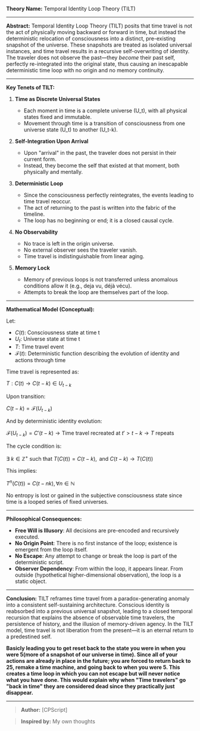 **Theory Name:** Temporal Identity Loop Theory (TILT)

---

**Abstract:**
Temporal Identity Loop Theory (TILT) posits that time travel is not the act of physically moving backward or forward in time, but instead the deterministic relocation of consciousness into a distinct, pre-existing snapshot of the universe. These snapshots are treated as isolated universal instances, and time travel results in a recursive self-overwriting of identity. The traveler does not observe the past—they *become* their past self, perfectly re-integrated into the original state, thus causing an inescapable deterministic time loop with no origin and no memory continuity.

---

**Key Tenets of TILT:**

1. **Time as Discrete Universal States**

   * Each moment in time is a complete universe (U\_t), with all physical states fixed and immutable.
   * Movement through time is a transition of consciousness from one universe state (U\_t) to another (U\_t-k).

2. **Self-Integration Upon Arrival**

   * Upon "arrival" in the past, the traveler does not persist in their current form.
   * Instead, they become the self that existed at that moment, both physically and mentally.

3. **Deterministic Loop**

   * Since the consciousness perfectly reintegrates, the events leading to time travel reoccur.
   * The act of returning to the past is written into the fabric of the timeline.
   * The loop has no beginning or end; it is a closed causal cycle.

4. **No Observability**

   * No trace is left in the origin universe.
   * No external observer sees the traveler vanish.
   * Time travel is indistinguishable from linear aging.

5. **Memory Lock**

   * Memory of previous loops is not transferred unless anomalous conditions allow it (e.g., deja vu, déjà vécu).
   * Attempts to break the loop are themselves part of the loop.

---

**Mathematical Model (Conceptual):**

Let:

* $C(t)$: Consciousness state at time t
* $U_t$: Universe state at time t
* $T$: Time travel event
* $\mathcal{F}(t)$: Deterministic function describing the evolution of identity and actions through time

Time travel is represented as:

$T: C(t) \rightarrow C(t-k) \in U_{t-k}$

Upon transition:

$C(t-k) = \mathcal{F}(U_{t-k})$

And by deterministic identity evolution:

$\mathcal{F}(U_{t-k}) = C'(t-k) \rightarrow \text{Time travel recreated at } t' > t-k \rightarrow T \text{ repeats}$

The cycle condition is:

$\exists\ k \in \mathbb{Z^+} \text{ such that } T(C(t)) = C(t-k), \text{ and } C(t-k) \rightarrow T(C(t))$

This implies:

$T^n(C(t)) = C(t - nk), \forall n \in \mathbb{N}$

No entropy is lost or gained in the subjective consciousness state since time is a looped series of fixed universes.

---

**Philosophical Consequences:**

* **Free Will is Illusory**: All decisions are pre-encoded and recursively executed.
* **No Origin Point**: There is no first instance of the loop; existence is emergent from the loop itself.
* **No Escape**: Any attempt to change or break the loop is part of the deterministic script.
* **Observer Dependency**: From within the loop, it appears linear. From outside (hypothetical higher-dimensional observation), the loop is a static object.

---

**Conclusion:**
TILT reframes time travel from a paradox-generating anomaly into a consistent self-sustaining architecture. Conscious identity is reabsorbed into a previous universal snapshot, leading to a closed temporal recursion that explains the absence of observable time travelers, the persistence of history, and the illusion of memory-driven agency. In the TILT model, time travel is not liberation from the present—it is an eternal return to a predestined self.

**Basicly leading you to get reset back to the state you were in when you were 5(more of a snapshot of our universe in time). Since all of your actions are already in place in the future; you are forced to return back to 25, remake a time machine, and going back to when you were 5. This creates a time loop in which you can not escape but will never notice what you have done. This would explain why when "Time travelers" go "back in time" they are considered dead since they practically just disappear.** 

---

> **Author:** \[CPScript]

> **Inspired by:** My own thoughts
